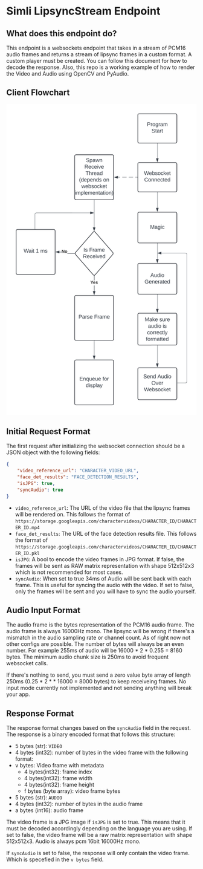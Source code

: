 # Simli LipsyncStream Endpoint

## What does this endpoint do?

This endpoint is a websockets endpoint that takes in a stream of PCM16 audio frames and returns a stream of lipsync frames in a custom format. A custom player must be created. You can follow this document for how to decode the response. Also, this repo is a working example of how to render the Video and Audio using OpenCV and PyAudio.

## Client Flowchart

![LipsyncStream.png](LipsyncStream.png)

## Initial Request Format

The first request after initializing the websocket connection should be a JSON object with the following fields:

```json
{
    "video_reference_url": "CHARACTER_VIDEO_URL",
    "face_det_results": "FACE_DETECTION_RESULTS",
    "isJPG": true,
    "syncAudio": true
}
```

- `video_reference_url`: The URL of the video file that the lipsync frames will be rendered on. This follows the format of `https://storage.googleapis.com/charactervideos/CHARACTER_ID/CHARACTER_ID.mp4`
- `face_det_results`: The URL of the face detection results file. This follows the format of `https://storage.googleapis.com/charactervideos/CHARACTER_ID/CHARACTER_ID.pkl`
- `isJPG`: A bool to encode the video frames in JPG format. If false, the frames will be sent as RAW matrix representation with shape 512x512x3 which is not recommended for most cases.
- `syncAudio`: When set to true 34ms of Audio will be sent back with each frame. This is useful for syncing the audio with the video. If set to false, only the frames will be sent and you will have to sync the audio yourself.

## Audio Input Format

The audio frame is the bytes representation of the PCM16 audio frame. The audio frame is always 16000Hz mono. The lipsync will be wrong if there's a mismatch in the audio sampling rate or channel count. As of right now not other configs are possible.
The number of bytes will always be an even number. For example 255ms of audio will be 16000 \* 2 \* 0.255 = 8160 bytes. The minimum audio chunk size is 250ms to avoid frequent websocket calls.

If there's nothing to send, you must send a zero value byte array of length 250ms \(0.25 \* 2 \* \* 16000 = 8000 bytes\) to keep receiveing frames. No input mode currently not implemented and not sending anything will break your app.

## Response Format

The response format changes based on the `syncAudio` field in the request. The response is a binary encoded format that follows this structure:

- 5 bytes (str): `VIDEO`
- 4 bytes (int32): number of bytes in the video frame with the following format:
- v bytes: Video frame with metadata
  - 4 bytes(int32): frame index
  - 4 bytes(int32): frame width
  - 4 bytes(int32): frame height
  - f bytes (byte array): video frame bytes
- 5 bytes (str): `AUDIO`
- 4 bytes (int32): number of bytes in the audio frame
- a bytes (int16): audio frame

The video frame is a JPG image if `isJPG` is set to true. This means that it must be decoded accordingly depending on the language you are using. If set to false, the video frame will be a raw matrix representation with shape 512x512x3.
Audio is always pcm 16bit 16000Hz mono.

If `syncAudio` is set to false, the response will only contain the video frame. Which is specefied in the `v bytes` field.
